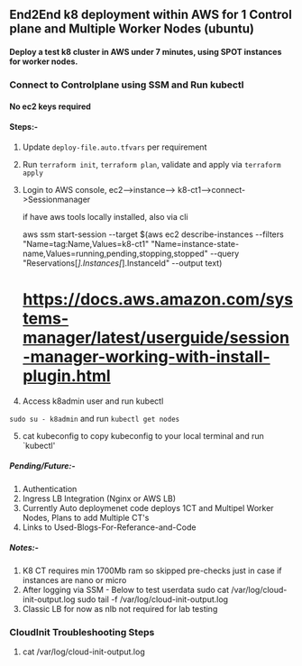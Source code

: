 ## End2End k8 deployment within AWS for 1 Control plane and Multiple Worker Nodes (ubuntu)

#### Deploy a test k8 cluster in AWS under 7 minutes, using SPOT instances for worker nodes.

### Connect to Controlplane using SSM and Run kubectl 

#### No ec2 keys required

#### Steps:-

1) Update `deploy-file.auto.tfvars` per requirement
2) Run `terraform init`, `terraform plan`, validate and apply via `terraform apply`
3) Login to AWS console, ec2-->instance--> k8-ct1-->connect->Sessionmanager
   
   if have aws tools locally installed, also via cli 

   aws ssm start-session --target $(aws ec2 describe-instances --filters "Name=tag:Name,Values=k8-ct1" "Name=instance-state-name,Values=running,pending,stopping,stopped" --query "Reservations[*].Instances[*].InstanceId" --output text)

   # https://docs.aws.amazon.com/systems-manager/latest/userguide/session-manager-working-with-install-plugin.html

4) Access k8admin user and run kubectl 

`sudo su - k8admin` and run `kubectl get nodes`

5) cat kubeconfig to copy kubeconfig to your local terminal and run `kubectl'



##### Pending/Future:- 

1) Authentication 
2) Ingress LB Integration (Nginx or AWS LB)
3) Currently Auto deploymenet code deploys 1CT and Multipel Worker Nodes, Plans to add Multiple CT's
4) Links to Used-Blogs-For-Referance-and-Code

##### Notes:-

1) K8 CT requires min 1700Mb ram so skipped pre-checks just in case if instances are nano or micro
2) After logging via SSM - Below to test userdata 
sudo cat /var/log/cloud-init-output.log
sudo tail -f /var/log/cloud-init-output.log
3) Classic LB for now as nlb not required for lab testing

### CloudInit Troubleshooting Steps

1) cat /var/log/cloud-init-output.log




